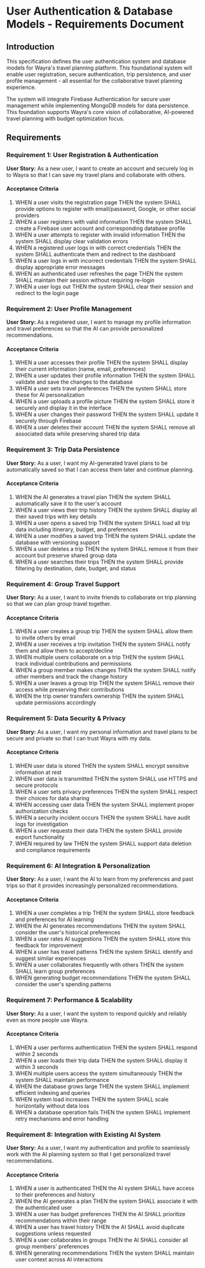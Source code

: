 # User Authentication & Database Models - Requirements Document

## Introduction

This specification defines the user authentication system and database models for Wayra's travel planning platform. This foundational system will enable user registration, secure authentication, trip persistence, and user profile management - all essential for the collaborative travel planning experience.

The system will integrate Firebase Authentication for secure user management while implementing MongoDB models for data persistence. This foundation supports Wayra's core vision of collaborative, AI-powered travel planning with budget optimization focus.

## Requirements

### Requirement 1: User Registration & Authentication

**User Story:** As a new user, I want to create an account and securely log in to Wayra so that I can save my travel plans and collaborate with others.

#### Acceptance Criteria

1. WHEN a user visits the registration page THEN the system SHALL provide options to register with email/password, Google, or other social providers
2. WHEN a user registers with valid information THEN the system SHALL create a Firebase user account and corresponding database profile
3. WHEN a user attempts to register with invalid information THEN the system SHALL display clear validation errors
4. WHEN a registered user logs in with correct credentials THEN the system SHALL authenticate them and redirect to the dashboard
5. WHEN a user logs in with incorrect credentials THEN the system SHALL display appropriate error messages
6. WHEN an authenticated user refreshes the page THEN the system SHALL maintain their session without requiring re-login
7. WHEN a user logs out THEN the system SHALL clear their session and redirect to the login page

### Requirement 2: User Profile Management

**User Story:** As a registered user, I want to manage my profile information and travel preferences so that the AI can provide personalized recommendations.

#### Acceptance Criteria

1. WHEN a user accesses their profile THEN the system SHALL display their current information (name, email, preferences)
2. WHEN a user updates their profile information THEN the system SHALL validate and save the changes to the database
3. WHEN a user sets travel preferences THEN the system SHALL store these for AI personalization
4. WHEN a user uploads a profile picture THEN the system SHALL store it securely and display it in the interface
5. WHEN a user changes their password THEN the system SHALL update it securely through Firebase
6. WHEN a user deletes their account THEN the system SHALL remove all associated data while preserving shared trip data

### Requirement 3: Trip Data Persistence

**User Story:** As a user, I want my AI-generated travel plans to be automatically saved so that I can access them later and continue planning.

#### Acceptance Criteria

1. WHEN the AI generates a travel plan THEN the system SHALL automatically save it to the user's account
2. WHEN a user views their trip history THEN the system SHALL display all their saved trips with key details
3. WHEN a user opens a saved trip THEN the system SHALL load all trip data including itinerary, budget, and preferences
4. WHEN a user modifies a saved trip THEN the system SHALL update the database with versioning support
5. WHEN a user deletes a trip THEN the system SHALL remove it from their account but preserve shared group data
6. WHEN a user searches their trips THEN the system SHALL provide filtering by destination, date, budget, and status

### Requirement 4: Group Travel Support

**User Story:** As a user, I want to invite friends to collaborate on trip planning so that we can plan group travel together.

#### Acceptance Criteria

1. WHEN a user creates a group trip THEN the system SHALL allow them to invite others by email
2. WHEN a user receives a trip invitation THEN the system SHALL notify them and allow them to accept/decline
3. WHEN multiple users collaborate on a trip THEN the system SHALL track individual contributions and permissions
4. WHEN a group member makes changes THEN the system SHALL notify other members and track the change history
5. WHEN a user leaves a group trip THEN the system SHALL remove their access while preserving their contributions
6. WHEN the trip owner transfers ownership THEN the system SHALL update permissions accordingly

### Requirement 5: Data Security & Privacy

**User Story:** As a user, I want my personal information and travel plans to be secure and private so that I can trust Wayra with my data.

#### Acceptance Criteria

1. WHEN user data is stored THEN the system SHALL encrypt sensitive information at rest
2. WHEN user data is transmitted THEN the system SHALL use HTTPS and secure protocols
3. WHEN a user sets privacy preferences THEN the system SHALL respect their choices for data sharing
4. WHEN accessing user data THEN the system SHALL implement proper authorization checks
5. WHEN a security incident occurs THEN the system SHALL have audit logs for investigation
6. WHEN a user requests their data THEN the system SHALL provide export functionality
7. WHEN required by law THEN the system SHALL support data deletion and compliance requirements

### Requirement 6: AI Integration & Personalization

**User Story:** As a user, I want the AI to learn from my preferences and past trips so that it provides increasingly personalized recommendations.

#### Acceptance Criteria

1. WHEN a user completes a trip THEN the system SHALL store feedback and preferences for AI learning
2. WHEN the AI generates recommendations THEN the system SHALL consider the user's historical preferences
3. WHEN a user rates AI suggestions THEN the system SHALL store this feedback for improvement
4. WHEN a user has travel patterns THEN the system SHALL identify and suggest similar experiences
5. WHEN a user collaborates frequently with others THEN the system SHALL learn group preferences
6. WHEN generating budget recommendations THEN the system SHALL consider the user's spending patterns

### Requirement 7: Performance & Scalability

**User Story:** As a user, I want the system to respond quickly and reliably even as more people use Wayra.

#### Acceptance Criteria

1. WHEN a user performs authentication THEN the system SHALL respond within 2 seconds
2. WHEN a user loads their trip data THEN the system SHALL display it within 3 seconds
3. WHEN multiple users access the system simultaneously THEN the system SHALL maintain performance
4. WHEN the database grows large THEN the system SHALL implement efficient indexing and queries
5. WHEN system load increases THEN the system SHALL scale horizontally without data loss
6. WHEN a database operation fails THEN the system SHALL implement retry mechanisms and error handling

### Requirement 8: Integration with Existing AI System

**User Story:** As a user, I want my authentication and profile to seamlessly work with the AI planning system so that I get personalized travel recommendations.

#### Acceptance Criteria

1. WHEN a user is authenticated THEN the AI system SHALL have access to their preferences and history
2. WHEN the AI generates a plan THEN the system SHALL associate it with the authenticated user
3. WHEN a user has budget preferences THEN the AI SHALL prioritize recommendations within their range
4. WHEN a user has travel history THEN the AI SHALL avoid duplicate suggestions unless requested
5. WHEN a user collaborates in groups THEN the AI SHALL consider all group members' preferences
6. WHEN generating recommendations THEN the system SHALL maintain user context across AI interactions
